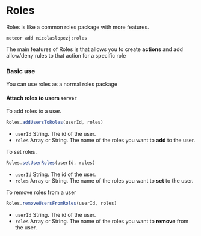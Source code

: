 Roles
=====

Roles is like a common roles package with more features.

```
meteor add nicolaslopezj:roles
```

The main features of Roles is that allows you to create **actions** and add allow/deny rules to that action for a specific role


### Basic use

You can use roles as a normal roles package

#### Attach roles to users ```server```

To add roles to a user.

```js
Roles.addUsersToRoles(userId, roles)
```

- ```userId``` String. The id of the user.
- ```roles``` Array or String. The name of the roles you want to **add** to the user.

To set roles.

```js
Roles.setUserRoles(userId, roles)
```

- ```userId``` String. The id of the user.
- ```roles``` Array or String. The name of the roles you want to **set** to the user.

To remove roles from a user

```js
Roles.removeUsersFromRoles(userId, roles)
```

- ```userId``` String. The id of the user.
- ```roles``` Array or String. The name of the roles you want to **remove** from the user.












